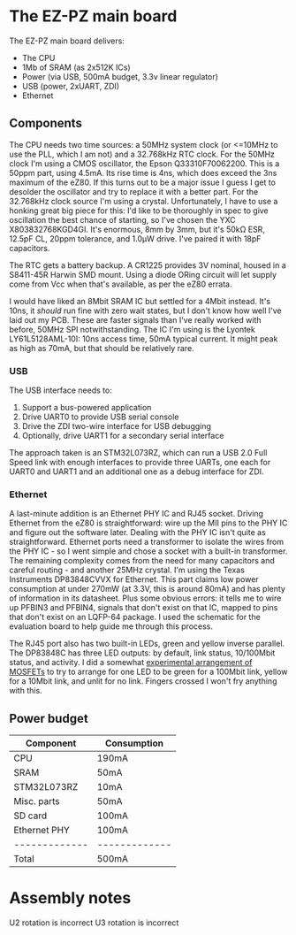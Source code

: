 # The EZ-PZ main board

The EZ-PZ main board delivers:

  - The CPU
  - 1Mb of SRAM (as 2x512K ICs)
  - Power (via USB, 500mA budget, 3.3v linear regulator)
  - USB (power, 2xUART, ZDI)
  - Ethernet 

## Components

The CPU needs two time sources: a 50MHz system clock (or <=10MHz to use the PLL, which I am not) and a 32.768kHz RTC clock. For the 50MHz clock I'm using a CMOS oscillator, the Epson Q33310F70062200. This is a 50ppm part, using 4.5mA. Its rise time is 4ns, which does exceed the 3ns maximum of the eZ80. If this turns out to be a major issue I guess I get to desolder the oscillator and try to replace it with a better part. For the 32.768kHz clock source I'm using a crystal. Unfortunately, I have to use a honking great big piece for this: I'd like to be thoroughly in spec to give oscillation the best chance of starting, so I've chosen the YXC X803832768KGD4GI. It's enormous, 8mm by 3mm, but it's 50kΩ ESR, 12.5pF CL, 20ppm tolerance, and 1.0µW drive. I've paired it with 18pF capacitors.

The RTC gets a battery backup. A CR1225 provides 3V nominal, housed in a S8411-45R Harwin SMD mount. Using a diode ORing circuit will let supply come from Vcc when that's available, as per the eZ80 errata.

I would have liked an 8Mbit SRAM IC but settled for a 4Mbit instead. It's 10ns, it _should_ run fine with zero wait states, but I don't know how well I've laid out my PCB. These are faster signals than I've really worked with before, 50MHz SPI notwithstanding. The IC I'm using is the Lyontek LY61L5128AML-10I: 10ns access time, 50mA typical current. It might peak as high as 70mA, but that should be relatively rare.

### USB

The USB interface needs to:

 1. Support a bus-powered application
 2. Drive UART0 to provide USB serial console
 3. Drive the ZDI two-wire interface for USB debugging
 4. Optionally, drive UART1 for a secondary serial interface

The approach taken is an STM32L073RZ, which can run a USB 2.0 Full Speed link with enough interfaces to provide three UARTs, one each for UART0 and UART1 and an additional one as a debug interface for ZDI.

### Ethernet

A last-minute addition is an Ethernet PHY IC and RJ45 socket. Driving Ethernet from the eZ80 is straightforward: wire up the MII pins to the PHY IC and figure out the software later. Dealing with the PHY IC isn't quite as straightforward. Ethernet ports need a transformer to isolate the wires from the PHY IC - so I went simple and chose a socket with a built-in transformer. The remaining complexity comes from the need for many capacitors and careful routing - and another 25MHz crystal. I'm using the Texas Instruments DP83848CVVX for Ethernet. This part claims low power consumption at under 270mW (at 3.3V, this is around 80mA) and has plenty of information in its datasheet. Plus some obvious errors: it tells me to wire up PFBIN3 and PFBIN4, signals that don't exist on that IC, mapped to pins that don't exist on an LQFP-64 package. I used the schematic for the evaluation board to help guide me through this process.

The RJ45 port also has two built-in LEDs, green and yellow inverse parallel. The DP83848C has three LED outputs: by default, link status, 10/100Mbit status, and activity. I did a somewhat [experimental arrangement of MOSFETs][LEDs] to try to arrange for one LED to be green for a 100Mbit link, yellow for a 10Mbit link, and unlit for no link. Fingers crossed I won't fry anything with this.

## Power budget

| Component     | Consumption   |
| ------------- | ------------- |
| CPU           | 190mA         |
| SRAM          | 50mA          |
| STM32L073RZ   | 10mA          |
| Misc. parts   | 50mA          |
| SD card       | 100mA         |
| Ethernet PHY  | 100mA         |
| ------------- | ------------- |
| Total         | 500mA         |

# Assembly notes

U2 rotation is incorrect
U3 rotation is incorrect

[LEDs]: https://www.falstad.com/circuit/circuitjs.html?ctz=CQAgjCAMB0l3BWcMBMcUHYMGZIA4UA2ATmIxAUgpABZsAoMQlEbBF3G27DyLlgCYBTAGYBDAK4AbAC4BaKUIFRwKmJDCNm3DtkKt2rPSEGjJshUtUQq6zQHcj+nlTYc0Ueo7q8uP1h6QXjpOIS6ejm6sfAbutsFR4YnGQQAyFBjOHoT4AbYq4lIAzkKs0Nie6WCZeeA0XOH5hSVlFUEAHuAoxKz14Dm95FxgXKkAkgByANL0nQh4SNh0IIQ8vfrDXADKAAoAonsAIvQAStH8uZz9+VQ0ruVqUNAI9ADm52ExNIRc8ZHGSRijQSQI8Vz0eAiH0wvlqQUcKDuIURrhSwX84RoeFcgXoIlYeAahI+2GJazA0BoSHUKDxBP4CGcMRQjKM4AeGGCCBq4W5zmJ8Iy-L8WPpUL5tQlLP0gqlrPqkOlngATkLalicfkUGgQX41lc7n8xUrSRdIYLTSZ5UwrTL6KqrmhIZanSowPALczLsykYKUSZvWbPPj-BqwmSKhS2rBaQ6vvrif4qO74Akyem9SwLRnaDbLX6kRj41n7SYka7-TC3R66dUslR-UkWBSqU9ILSEeWMM2alXBXWTN3wDURr90eS+gPR8GQtP-EqkS3qTHggPwgOw-2amHQ9ioY2fQ2h0EAPbDla-WiQUjUOwslQ91j0IA

